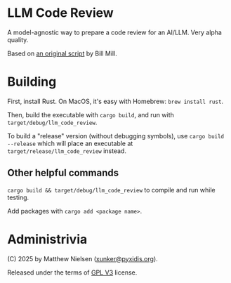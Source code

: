 LLM Code Review
===============

A model-agnostic way to prepare a code review for an AI/LLM. Very alpha quality.

Based on [an original script](https://github.com/llimllib/personal_code/blob/master/homedir/.local/bin/review) by Bill Mill.

# Building

First, install Rust. On MacOS, it's easy with Homebrew: `brew install rust`.

Then, build the executable with `cargo build`, and run with `target/debug/llm_code_review`.

To build a "release" version (without debugging symbols), use `cargo build --release` which will
place an executable at `target/release/llm_code_review` instead.

## Other helpful commands

`cargo build && target/debug/llm_code_review` to compile and run while testing.

Add packages with `cargo add <package name>`.

# Administrivia

(C) 2025 by Matthew Nielsen (xunker@pyxidis.org).

Released under the terms of [GPL
V3](https://www.gnu.org/licenses/gpl-3.0.en.html) license.